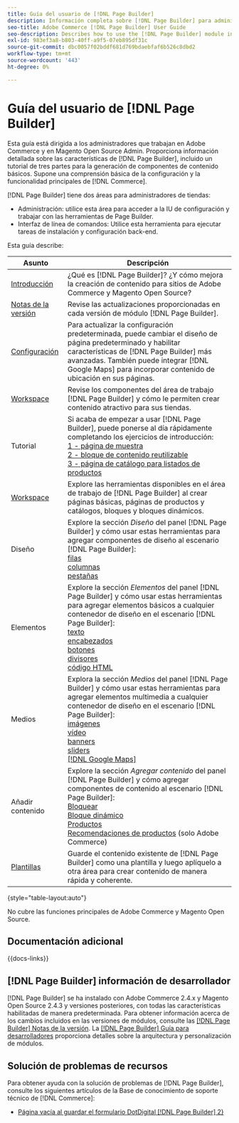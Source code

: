 ```yaml
---
title: Guía del usuario de [!DNL Page Builder]
description: Información completa sobre [!DNL Page Builder] para administradores de Adobe Commerce y Magento Open Source.
seo-title: Adobe Commerce [!DNL Page Builder] User Guide
seo-description: Describes how to use the [!DNL Page Builder] module in Adobe Commerce or Magento Open Source.
exl-id: 983ef3a8-b803-40ff-a9f5-07eb895df31c
source-git-commit: dbc0057f02bddf681d769bdaebfaf6b526c8dbd2
workflow-type: tm+mt
source-wordcount: '443'
ht-degree: 0%

---
```


# Guía del usuario de [!DNL Page Builder]

Esta guía está dirigida a los administradores que trabajan en Adobe Commerce y en Magento Open Source Admin. Proporciona información detallada sobre las características de [!DNL Page Builder], incluido un tutorial de tres partes para la generación de componentes de contenido básicos. Supone una comprensión básica de la configuración y la funcionalidad principales de [!DNL Commerce].

[!DNL Page Builder] tiene dos áreas para administradores de tiendas:

- Administración: utilice esta área para acceder a la IU de configuración y trabajar con las herramientas de Page Builder.
- Interfaz de línea de comandos: Utilice esta herramienta para ejecutar tareas de instalación y configuración back-end.

Esta guía describe:

| Asunto | Descripción |
| ------- | ----------- |
| [Introducción](introduction.md) | ¿Qué es [!DNL Page Builder]? ¿Y cómo mejora la creación de contenido para sitios de Adobe Commerce y Magento Open Source? |
| [Notas de la versión](release-notes.md) | Revise las actualizaciones proporcionadas en cada versión de módulo [!DNL Page Builder]. |
| [Configuración](setup.md) | Para actualizar la configuración predeterminada, puede cambiar el diseño de página predeterminado y habilitar características de [!DNL Page Builder] más avanzadas. También puede integrar [!DNL Google Maps] para incorporar contenido de ubicación en sus páginas. |
| [Workspace](workspace.md) | Revise los componentes del área de trabajo [!DNL Page Builder] y cómo le permiten crear contenido atractivo para sus tiendas. |
| Tutorial | Si acaba de empezar a usar [!DNL Page Builder], puede ponerse al día rápidamente completando los ejercicios de introducción:<br>[1 - página de muestra](1-simple-page.md)<br>[2 - bloque de contenido reutilizable](2-blocks.md)<br>[3 - página de catálogo para listados de productos](3-catalog-content.md) |
| [Workspace](workspace.md) | Explore las herramientas disponibles en el área de trabajo de [!DNL Page Builder] al crear páginas básicas, páginas de productos y catálogos, bloques y bloques dinámicos. |
| Diseño | Explore la sección _Diseño_ del panel [!DNL Page Builder] y cómo usar estas herramientas para agregar componentes de diseño al escenario [!DNL Page Builder]: <br>[filas](row.md)<br>[columnas](column.md)<br>[pestañas](tabs.md) |
| Elementos | Explore la sección _Elementos_ del panel [!DNL Page Builder] y cómo usar estas herramientas para agregar elementos básicos a cualquier contenedor de diseño en el escenario [!DNL Page Builder]: <br>[texto](text.md)<br>[encabezados](heading.md)<br>[botones](buttons.md)<br>[divisores](divider.md)<br>[código HTML](html-code.md) |
| Medios | Explora la sección _Medios_ del panel [!DNL Page Builder] y cómo usar estas herramientas para agregar elementos multimedia a cualquier contenedor de diseño en el escenario [!DNL Page Builder]: <br>[imágenes](image.md)<br>[vídeo](video.md)<br>[banners](banner.md)<br>[sliders](slider.md)<br>[[!DNL Google Maps]](map.md) |
| Añadir contenido | Explore la sección _Agregar contenido_ del panel [!DNL Page Builder] y cómo agregar componentes de contenido al escenario [!DNL Page Builder]: <br>[Bloquear](block.md)<br>[Bloque dinámico](dynamic-block.md)<br>[Productos](products.md)<br>[Recomendaciones de productos](recommendations.md) (solo Adobe Commerce) |
| [Plantillas](templates.md) | Guarde el contenido existente de [!DNL Page Builder] como una plantilla y luego aplíquelo a otra área para crear contenido de manera rápida y coherente. |

{style="table-layout:auto"}

No cubre las funciones principales de Adobe Commerce y Magento Open Source.

## Documentación adicional

{{docs-links}}

## [!DNL Page Builder] información de desarrollador

[!DNL Page Builder] se ha instalado con Adobe Commerce 2.4.x y Magento Open Source 2.4.3 y versiones posteriores, con todas las características habilitadas de manera predeterminada. Para obtener información acerca de los cambios incluidos en las versiones de módulos, consulte las [[!DNL Page Builder] Notas de la versión](release-notes.md). La [[!DNL Page Builder] Guía para desarrolladores](https://developer.adobe.com/commerce/frontend-core/page-builder/) proporciona detalles sobre la arquitectura y personalización de módulos.

## Solución de problemas de recursos

Para obtener ayuda con la solución de problemas de [!DNL Page Builder], consulte los siguientes artículos de la Base de conocimiento de soporte técnico de [!DNL Commerce]:

- [Página vacía al guardar el formulario DotDigital [!DNL Page Builder] 2}](https://experienceleague.adobe.com/docs/commerce-knowledge-base/kb/troubleshooting/miscellaneous/magento-2.4.1-empty-page-when-dotdigital-page-builder-form-saved.html)
